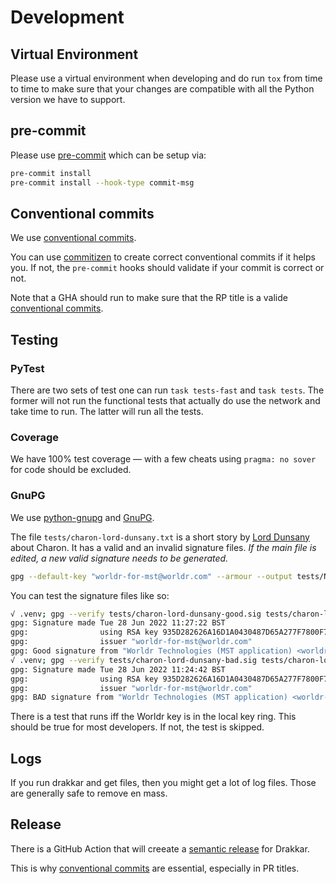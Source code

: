 # Development

## Virtual Environment

Please use a virtual environment when developing and do run `tox` from time to
time to make sure that your changes are compatible with all the Python version
we have to support.

## pre-commit

Please use [pre-commit](https://pre-commit.com/) which can be setup via:

```bash
pre-commit install
pre-commit install --hook-type commit-msg
```

## Conventional commits

We use [conventional
commits](https://www.conventionalcommits.org/en/v1.0.0/).

You can use [commitizen](https://github.com/commitizen-tools/commitizen) to
create correct conventional commits if it helps you. If not, the `pre-commit`
hooks should validate if your commit is correct or not.

Note that a GHA should run to make sure that the RP title is a valide
[conventional commits](https://www.conventionalcommits.org/en/v1.0.0/).

## Testing

### PyTest

There are two sets of test one can run `task tests-fast` and `task tests`. The
former will not run the functional tests that actually do use the network and
take time to run. The latter will run all the tests.

### Coverage

We have 100% test coverage — with a few cheats using `pragma: no sover` for
code should be excluded.

### GnuPG

We use [python-gnupg](https://gnupg.readthedocs.io/en/latest/#) and
[GnuPG](https://gnupg.org/).

The file `tests/charon-lord-dunsany.txt` is a short story by [Lord
Dunsany](https://en.wikipedia.org/wiki/Lord_Dunsany) about Charon. It has a
valid and an invalid signature files. *If the main file is edited, a new valid
signature needs to be generated.*

```bash
gpg --default-key "worldr-for-mst@worldr.com" --armour --output tests/NEW-charon-lord-dunsany-good.sig --detach-sign tests/charon-lord-dunsany.txt
```

You can test the signature files like so:

```bash
√ .venv; gpg --verify tests/charon-lord-dunsany-good.sig tests/charon-lord-dunsany.txt
gpg: Signature made Tue 28 Jun 2022 11:27:22 BST
gpg:                using RSA key 935D282626A16D1A0430487D65A277F7800F774C
gpg:                issuer "worldr-for-mst@worldr.com"
gpg: Good signature from "Worldr Technologies (MST application) <worldr-for-mst@worldr.com>" [ultimate]
√ .venv; gpg --verify tests/charon-lord-dunsany-bad.sig tests/charon-lord-dunsany.txt
gpg: Signature made Tue 28 Jun 2022 11:24:42 BST
gpg:                using RSA key 935D282626A16D1A0430487D65A277F7800F774C
gpg:                issuer "worldr-for-mst@worldr.com"
gpg: BAD signature from "Worldr Technologies (MST application) <worldr-for-mst@worldr.com>" [ultimate]
```

There is a test that runs iff the Worldr key is in the local key ring. This
should be true for most developers. If not, the test is skipped.

## Logs

If you run drakkar and get files, then you might get a lot of log files. Those
are generally safe to remove en mass.

## Release

There is a GitHub Action that will creeate a [semantic
release](https://python-semantic-release.readthedocs.io/en/latest/) for
Drakkar.

This is why [conventional
commits](https://www.conventionalcommits.org/en/v1.0.0/) are essential,
especially in PR titles.
